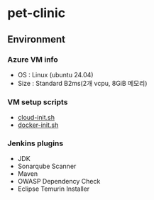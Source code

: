 # pet-clinic

## Environment

### Azure VM info

- OS : Linux (ubuntu 24.04)
- Size : Standard B2ms(2개 vcpu, 8GiB 메모리)

### VM setup scripts

- [cloud-init.sh](/infra/cloud-init.sh)
- [docker-init.sh](/infra/docker-init.sh)

### Jenkins plugins

- JDK
- Sonarqube Scanner
- Maven
- OWASP Dependency Check
- Eclipse Temurin Installer
